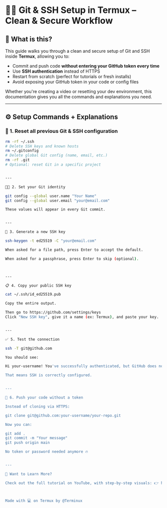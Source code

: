 


# 🧑‍💻 Git & SSH Setup in Termux – Clean & Secure Workflow

## 📌 What is this?

This guide walks you through a clean and secure setup of Git and SSH inside **Termux**, allowing you to:

- Commit and push code **without entering your GitHub token every time**
- Use **SSH authentication** instead of HTTPS
- Restart from scratch (perfect for tutorials or fresh installs)
- Avoid exposing your GitHub token in your code or config files

Whether you're creating a video or resetting your dev environment, this documentation gives you all the commands and explanations you need.

---

## ⚙️ Setup Commands + Explanations

### 🧹 1. Reset all previous Git & SSH configuration

```bash
rm -rf ~/.ssh           
# Delete SSH keys and known hosts
rm ~/.gitconfig         
# Delete global Git config (name, email, etc.)
rm -rf .git             
# Optional: reset Git in a specific project


---

🧑‍💻 2. Set your Git identity

git config --global user.name "Your Name"
git config --global user.email "your@email.com"

These values will appear in every Git commit.


---

🔐 3. Generate a new SSH key

ssh-keygen -t ed25519 -C "your@email.com"

When asked for a file path, press Enter to accept the default.

When asked for a passphrase, press Enter to skip (optional).



---

📋 4. Copy your public SSH key

cat ~/.ssh/id_ed25519.pub

Copy the entire output.

Then go to https://github.com/settings/keys
Click "New SSH key", give it a name (ex: Termux), and paste your key.


---

✅ 5. Test the connection

ssh -T git@github.com

You should see:

Hi your-username! You've successfully authenticated, but GitHub does not provide shell access.

That means SSH is correctly configured.


---

🚀 6. Push your code without a token

Instead of cloning via HTTPS:

git clone git@github.com:your-username/your-repo.git

Now you can:

git add .
git commit -m "Your message"
git push origin main

No token or password needed anymore 🔥


---

📣 Want to Learn More?

Check out the full tutorial on YouTube, with step-by-step visuals: 👉 https://youtube.com/@Terminux



Made with 💻 on Termux by @Terminux


